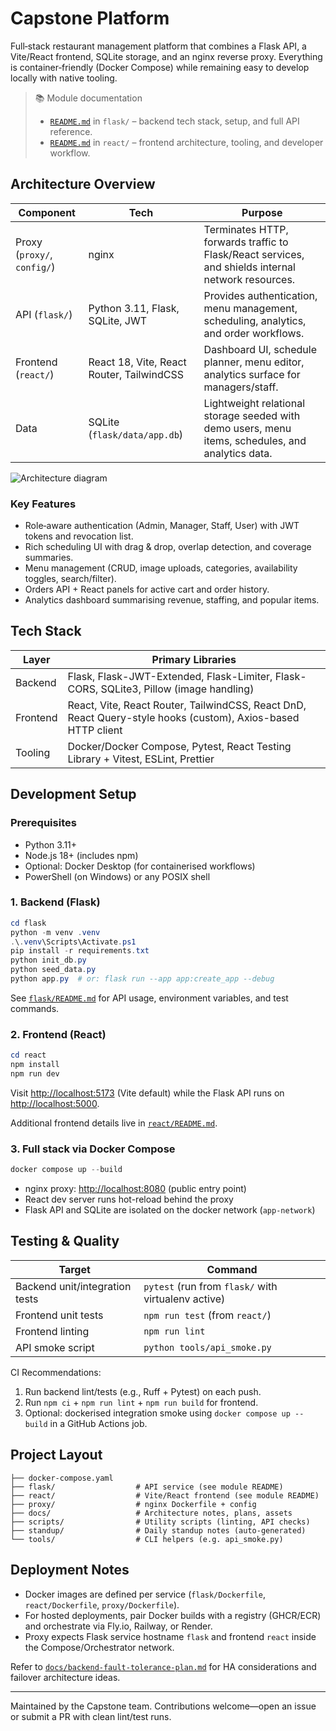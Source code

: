 # Capstone Platform

Full‑stack restaurant management platform that combines a Flask API, a Vite/React frontend, SQLite storage, and an nginx reverse proxy. Everything is container‑friendly (Docker Compose) while remaining easy to develop locally with native tooling.

> 📚 Module documentation
>
> - [`README.md`](./flask/README.md) in `flask/` – backend tech stack, setup, and full API reference.
> - [`README.md`](./react/README.md) in `react/` – frontend architecture, tooling, and developer workflow.

## Architecture Overview

| Component | Tech | Purpose |
| --- | --- | --- |
| Proxy (`proxy/`, `config/`) | nginx | Terminates HTTP, forwards traffic to Flask/React services, and shields internal network resources. |
| API (`flask/`) | Python 3.11, Flask, SQLite, JWT | Provides authentication, menu management, scheduling, analytics, and order workflows. |
| Frontend (`react/`) | React 18, Vite, React Router, TailwindCSS | Dashboard UI, schedule planner, menu editor, analytics surface for managers/staff. |
| Data | SQLite (`flask/data/app.db`) | Lightweight relational storage seeded with demo users, menu items, schedules, and analytics data. |

![Architecture diagram](docs/media/architecture-overview.png) <!-- Optional: replace/remove if diagram unavailable -->

### Key Features

- Role‑aware authentication (Admin, Manager, Staff, User) with JWT tokens and revocation list.
- Rich scheduling UI with drag & drop, overlap detection, and coverage summaries.
- Menu management (CRUD, image uploads, categories, availability toggles, search/filter).
- Orders API + React panels for active cart and order history.
- Analytics dashboard summarising revenue, staffing, and popular items.

## Tech Stack

| Layer | Primary Libraries |
| --- | --- |
| Backend | Flask, Flask-JWT-Extended, Flask-Limiter, Flask-CORS, SQLite3, Pillow (image handling) |
| Frontend | React, Vite, React Router, TailwindCSS, React DnD, React Query-style hooks (custom), Axios-based HTTP client |
| Tooling | Docker/Docker Compose, Pytest, React Testing Library + Vitest, ESLint, Prettier |

## Development Setup

### Prerequisites

- Python 3.11+
- Node.js 18+ (includes npm)
- Optional: Docker Desktop (for containerised workflows)
- PowerShell (on Windows) or any POSIX shell

### 1. Backend (Flask)

```powershell
cd flask
python -m venv .venv
.\.venv\Scripts\Activate.ps1
pip install -r requirements.txt
python init_db.py
python seed_data.py
python app.py  # or: flask run --app app:create_app --debug
```

See [`flask/README.md`](./flask/README.md) for API usage, environment variables, and test commands.

### 2. Frontend (React)

```powershell
cd react
npm install
npm run dev
```

Visit <http://localhost:5173> (Vite default) while the Flask API runs on <http://localhost:5000>.

Additional frontend details live in [`react/README.md`](./react/README.md).

### 3. Full stack via Docker Compose

```powershell
docker compose up --build
```

- nginx proxy: <http://localhost:8080> (public entry point)
- React dev server runs hot-reload behind the proxy
- Flask API and SQLite are isolated on the docker network (`app-network`)

## Testing & Quality

| Target | Command |
| --- | --- |
| Backend unit/integration tests | `pytest` (run from `flask/` with virtualenv active) |
| Frontend unit tests | `npm run test` (from `react/`) |
| Frontend linting | `npm run lint` |
| API smoke script | `python tools/api_smoke.py` |

CI Recommendations:

1. Run backend lint/tests (e.g., Ruff + Pytest) on each push.
2. Run `npm ci` + `npm run lint` + `npm run build` for frontend.
3. Optional: dockerised integration smoke using `docker compose up --build` in a GitHub Actions job.

## Project Layout

```text
├── docker-compose.yaml
├── flask/                  # API service (see module README)
├── react/                  # Vite/React frontend (see module README)
├── proxy/                  # nginx Dockerfile + config
├── docs/                   # Architecture notes, plans, assets
├── scripts/                # Utility scripts (linting, API checks)
├── standup/                # Daily standup notes (auto-generated)
└── tools/                  # CLI helpers (e.g. api_smoke.py)
```

## Deployment Notes

- Docker images are defined per service (`flask/Dockerfile`, `react/Dockerfile`, `proxy/Dockerfile`).
- For hosted deployments, pair Docker builds with a registry (GHCR/ECR) and orchestrate via Fly.io, Railway, or Render.
- Proxy expects Flask service hostname `flask` and frontend `react` inside the Compose/Orchestrator network.

Refer to [`docs/backend-fault-tolerance-plan.md`](./docs/backend-fault-tolerance-plan.md) for HA considerations and failover architecture ideas.

---

Maintained by the Capstone team. Contributions welcome—open an issue or submit a PR with clean lint/test runs.

